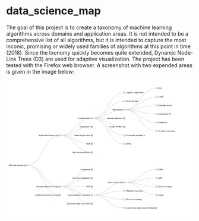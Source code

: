 # data_science_map

The goal of this project is to create a taxonomy of machine learning algorithms across domains and application areas. It is not intended to be a comprehensive list of all algorithms,
but it is intended to capture the most inconic, promising or widely used families of algorithms at this point in time (2018). Since the txonomy quickly becomes quite extended, Dynamic 
Node-Link Trees (D3) are used for adaptive visualization. The project has been tested with the Firefox web browser. A screenshot with two expended areas is given in the image below:

![relative path 1](/ML-taxonomy-screenshot.jpeg?raw=true "ML-taxonomy-screenshot.jpeg")
